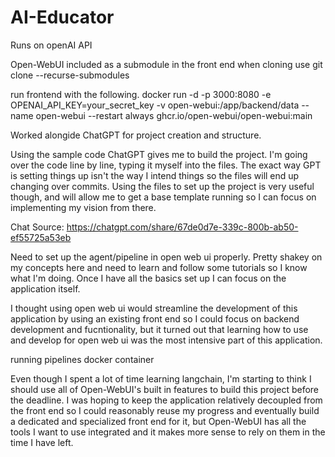 # AI-Educator

Runs on openAI API

Open-WebUI included as a submodule in the front end
when cloning use 
git clone --recurse-submodules 

run frontend with the following.
docker run -d -p 3000:8080 -e OPENAI_API_KEY=your_secret_key -v open-webui:/app/backend/data --name open-webui --restart always ghcr.io/open-webui/open-webui:main

Worked alongide ChatGPT for project creation and structure. 

Using the sample code ChatGPT gives me to build the project. I'm going over the code line by line, typing it myself into the files. The exact way GPT is setting things up isn't the way I intend things so the files will end up changing over commits. Using the files to set up the project is very useful though, and will allow me to get a base template running so I can focus on implementing my vision from there.

Chat Source: https://chatgpt.com/share/67de0d7e-339c-800b-ab50-ef55725a53eb

Need to set up the agent/pipeline in open web ui properly. Pretty shakey on my concepts here and need to learn and follow some tutorials so I know what I'm doing. Once I have all the basics set up I can focus on the application itself.

I thought using open web ui would streamline the development of this application by using an existing front end so I could focus on backend development and fucntionality, but it turned out that learning how to use and develop for open web ui was the most intensive part of this application.

running pipelines docker container

Even though I spent a lot of time learning langchain, I'm starting to think I should use all of Open-WebUI's built in features to build this project before the deadline. I was hoping to keep the application relatively decoupled from the front end so I could reasonably reuse my progress and eventually build a dedicated and specialized front end for it, but Open-WebUI has all the tools I want to use integrated and it makes more sense to rely on them in the time I have left.